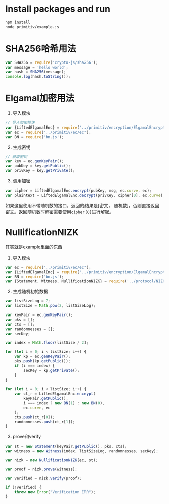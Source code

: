 # Install packages and run

```bash
npm install
node primitiv/example.js
```

# SHA256哈希用法
```javascript
var SHA256 = require('crypto-js/sha256');
var message = 'hello world';
var hash = SHA256(message);
console.log(hash.toString());
```

# Elgamal加密用法

1. 导入模块

```javascript
// 导入加密模块
var {LiftedElgamalEnc} = require('../primitiv/encryption/ElgamalEncryption');
var ec = require('../primitiv/ec/ec');
var BN = require('bn.js');
```

2. 生成密钥

```javascript
// 获取密钥
var key = ec.genKeyPair();
var pubKey = key.getPublic();
var privKey = key.getPrivate();
```

3. 调用加密

```javascript
var cipher = LiftedElgamalEnc.encrypt(pubKey, msg, ec.curve, ec);
var plaintext = LiftedElgamalEnc.decrypt(privKey, cipher[0], ec.curve);
```

如果这里使用不带随机数的接口，返回的结果是\[密文， 随机数\]，否则直接返回密文。返回随机数时解密需要使用`cipher[0]`进行解密。

# NullificationNIZK

其实就是example里面的东西

1. 导入模块

```javascript
var ec = require('../primitiv/ec/ec');
var {LiftedElgamalEnc} = require('../primitiv/encryption/ElgamalEncryption');
var BN = require('bn.js');
var {Statement, Witness, NullificationNIZK} = require('../protocol/NIZKs/nullification');
```

2. 生成随机初始数据

```javascript
var listSizeLog = 7;
var listSize = Math.pow(2, listSizeLog);

var keyPair = ec.genKeyPair();
var pks = [];
var cts = [];
var randomnesses = [];
var secKey;

var index = Math.floor(listSize / 2);

for (let i = 0; i < listSize; i++) {
    var kp = ec.genKeyPair();
    pks.push(kp.getPublic());
    if (i === index) {
        secKey = kp.getPrivate();
    }
}

for (let i = 0; i < listSize; i++) {
    var ct_r = LiftedElgamalEnc.encrypt(
        keyPair.getPublic(),
        i === index ? new BN(1) : new BN(0),
        ec.curve, ec
    );
    cts.push(ct_r[0]);
    randomnesses.push(ct_r[1]);
}
```

3. prove和verify

```javascript
var st = new Statement(keyPair.getPublic(), pks, cts);
var witness = new Witness(index, listSizeLog, randomnesses, secKey);

var nizk = new NullificationNIZK(ec, st);

var proof = nizk.prove(witness);

var verified = nizk.verify(proof);

if (!verified) {
    throw new Error("Verification ERR");
}
```